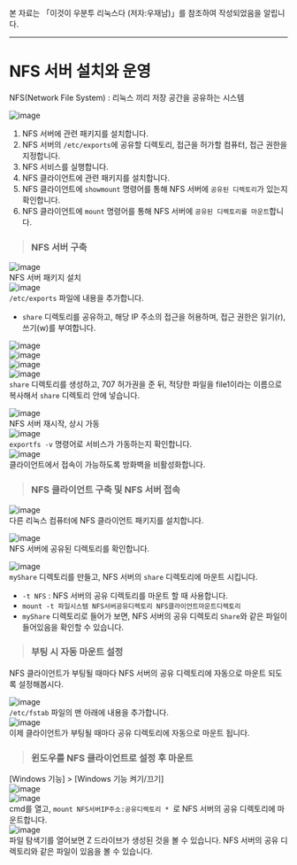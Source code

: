 본 자료는 「이것이 우분투 리눅스다 (저자:우재남)」를 참조하여 작성되었음을 알립니다.

---

# NFS 서버 설치와 운영

NFS(Network File System) : 리눅스 끼리 저장 공간을 공유하는 시스템

![image](https://user-images.githubusercontent.com/43658658/140259959-178b4d46-f7d9-44f0-8d15-5583ff2419a0.png)   

1. NFS 서버에 관련 패키지를 설치합니다.
2. NFS 서버의 `/etc/exports`에 공유할 디렉토리, 접근을 허가할 컴퓨터, 접근 권한을 지정합니다.
3. NFS 서비스를 실행합니다.
4. NFS 클라이언트에 관련 패키지를 설치합니다.
5. NFS 클라이언트에 `showmount` 명령어를 통해 NFS 서버에 `공유된 디렉토리`가 있는지 확인합니다.
6. NFS 클라이언트에 `mount` 명령어를 통해 NFS 서버에 `공유된 디렉토리를 마운트`합니다.

> <h3>NFS 서버 구축</h3>

![image](https://user-images.githubusercontent.com/43658658/140260728-ba2b57a9-f867-4337-9764-4637c4c7808b.png)   
NFS 서버 패키지 설치   
![image](https://user-images.githubusercontent.com/43658658/140262904-b51b99e3-bf8d-4eda-aeb5-409d01be06a4.png)   
`/etc/exports` 파일에 내용을 추가합니다.
* `share` 디렉토리를 공유하고, 해당 IP 주소의 접근을 허용하며, 접근 권한은 읽기(r), 쓰기(w)를 부여합니다.

![image](https://user-images.githubusercontent.com/43658658/140262087-add73e1c-7e39-48ba-847c-80e7cf51b6ed.png)   
![image](https://user-images.githubusercontent.com/43658658/140262114-175eecac-d3c4-4ae0-80b5-4ba78fd8439c.png)   
![image](https://user-images.githubusercontent.com/43658658/140262167-45a9b1dd-515c-4bfc-a186-bb1e51d0760d.png)   
![image](https://user-images.githubusercontent.com/43658658/140262199-4a99ca7f-b7c3-4ad6-9174-a202b3bfc2d7.png)   
`share` 디렉토리를 생성하고, 707 허가권을 준 뒤, 적당한 파일을 file1이라는 이름으로 복사해서 `share` 디렉토리 안에 넣습니다.

![image](https://user-images.githubusercontent.com/43658658/140262296-cdacb585-5d6a-42fb-b180-76c2cbbbfebd.png)   
NFS 서버 재시작, 상시 가동   
![image](https://user-images.githubusercontent.com/43658658/140263088-318dba3e-a479-4391-a0e0-e949c7913ad3.png)   
`exportfs -v` 명령어로 서비스가 가동하는지 확인합니다.   
![image](https://user-images.githubusercontent.com/43658658/140264070-9c4cccae-1022-4883-b573-a086c313a8d7.png)   
클라이언트에서 접속이 가능하도록 방화벽을 비활성화합니다.

> <h3>NFS 클라이언트 구축 및 NFS 서버 접속</h3>

![image](https://user-images.githubusercontent.com/43658658/140263174-55688b7d-62af-4369-bc53-51471e60db15.png)   
다른 리눅스 컴퓨터에 NFS 클라이언트 패키지를 설치합니다.   

![image](https://user-images.githubusercontent.com/43658658/140264117-feb63445-16df-429f-9229-2cce8f87d3b0.png)   
NFS 서버에 공유된 디렉토리를 확인합니다.

![image](https://user-images.githubusercontent.com/43658658/140264400-0cc2e2ba-5986-4eda-887c-1626a99874c7.png)   
`myShare` 디렉토리를 만들고, NFS 서버의 `share` 디렉토리에 마운트 시킵니다.
* `-t NFS` : NFS 서버의 공유 디렉토리를 마운트 할 때 사용합니다.
* `mount -t 파일시스템 NFS서버공유디렉토리 NFS클라이언트마운트디렉토리`
* `myShare` 디렉토리로 들어가 보면, NFS 서버의 공유 디렉토리 `Share`와 같은 파일이 들어있음을 확인할 수 있습니다.

> <h3>부팅 시 자동 마운트 설정</h3>

NFS 클라이언트가 부팅될 때마다 NFS 서버의 공유 디렉토리에 자동으로 마운트 되도록 설정해봅시다.

![image](https://user-images.githubusercontent.com/43658658/140264892-24e3b127-cbe0-4fc1-a1b1-05b527f41ca0.png)   
`/etc/fstab` 파일의 맨 아래에 내용을 추가합니다.   
![image](https://user-images.githubusercontent.com/43658658/140266243-a9c89be6-35bc-4ac3-b279-09a6d18e62ac.png)   
이제 클라이언트가 부팅될 때마다 공유 디렉토리에 자동으로 마운트 됩니다.

> <h3>윈도우를 NFS 클라이언트로 설정 후 마운트</h3>

[Windows 기능] > [Windows 기능 켜기/끄기]   
![image](https://user-images.githubusercontent.com/43658658/140266610-c031ce45-6f86-4c31-ba43-0671a2ebac27.png)   
![image](https://user-images.githubusercontent.com/43658658/140266758-4b917f4c-4ad2-4b52-ac8b-b3c6d57c6e0e.png)   
cmd를 열고, `mount NFS서버IP주소:공유디렉토리 * `로 NFS 서버의 공유 디렉토리에 마운트합니다.   
![image](https://user-images.githubusercontent.com/43658658/140266907-c8577b21-7bad-415f-9330-00e73d936a30.png)   
파일 탐색기를 열어보면 Z 드라이브가 생성된 것을 볼 수 있습니다. NFS 서버의 공유 디렉토리와 같은 파일이 있음을 볼 수 있습니다.
